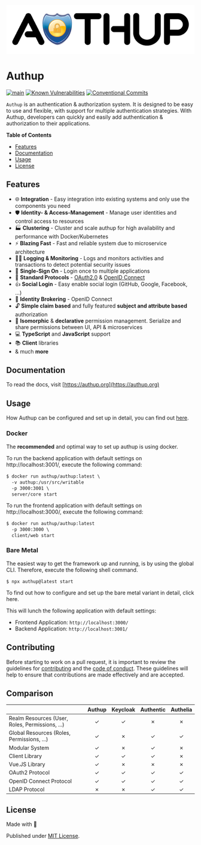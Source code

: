 <div align="center">

[![Authup banner](./.github/assets/banner.png)](https://authup.org)

</div>

# Authup 

[![main](https://github.com/authup/authup/actions/workflows/main.yml/badge.svg)](https://github.com/authup/authup/actions/workflows/main.yml)
[![Known Vulnerabilities](https://snyk.io/test/github/authup/authup/badge.svg)](https://snyk.io/test/github/authup/authup)
[![Conventional Commits](https://img.shields.io/badge/Conventional%20Commits-1.0.0-%23FE5196?logo=conventionalcommits&logoColor=white)](https://conventionalcommits.org)

`Authup` is an authentication & authorization system.
It is designed to be easy to use and flexible, with support for multiple authentication strategies.
With Authup, developers can quickly and easily add authentication & authorization to their applications.

**Table of Contents**

- [Features](#features)
- [Documentation](#documentation)
- [Usage](#usage)
- [License](#license)

## Features

- 🌐 **Integration** - Easy integration into existing systems and only use the components you need
- 🛡️ **Identity- & Access-Management** - Manage user identities and control access to resources
- 🏭 **Clustering** - Cluster and scale authup for high availability and performance with Docker/Kubernetes
- ⚡  **Blazing Fast** - Fast and reliable system due to microservice architecture
- ️‍️🕵️‍♀️ **Logging & Monitoring** - Logs and monitors activities and transactions to detect potential security issues
- 👤 **Single-Sign On** - Login once to multiple applications
- 📜 **Standard Protocols** - [OAuth2.0](https://tools.ietf.org/html/rfc6749) & [OpenID Connect](https://openid.net/connect/)
- 👍 **Social Login** - Easy enable social login (GitHub, Google, Facebook, ...)
- 🤝 **Identity Brokering** - OpenID Connect
- 🔓 **Simple claim based** and fully featured **subject and attribute based** authorization
- 🧩 **Isomorphic** & **declarative** permission management. Serialize and share permissions between UI, API & microservices
- 💻 **TypeScript** and **JavaScript** support
- 📚 **Client** libraries
- & much **more**

## Documentation

To read the docs, visit [https://authup.org](https://authup.org)

## Usage

How Authup can be configured and set up in detail, you can find out [here](https://authup.org/guide/deployment/).

### Docker

The **recommended** and optimal way to set up authup is using docker.

To run the backend application with default settings on http://localhost:3001/, execute the following command:

```shell
$ docker run authup/authup:latest \
  -v authup:/usr/src/writable
  -p 3000:3001 \
  server/core start
```

To run the frontend application with default settings on http://localhost:3000/, execute the following command:

```shell
$ docker run authup/authup:latest
  -p 3000:3000 \
  client/web start
```

### Bare Metal

The easiest way to get the framework up and running, is by using the global CLI.
Therefore, execute the following shell command.

```shell
$ npx authup@latest start
```

To find out how to configure and set up the bare metal variant in detail, click here.

This will lunch the following application with default settings:
- Frontend Application: `http://localhost:3000/`
- Backend Application: `http://localhost:3001/`

## Contributing

Before starting to work on a pull request, it is important to review the guidelines for
[contributing](./CONTRIBUTING.md) and the [code of conduct](./CODE_OF_CONDUCT.md).
These guidelines will help to ensure that contributions are made effectively and are accepted.

## Comparison

|                                                 | Authup | Keycloak | Authentic | Authelia |
|:------------------------------------------------|:------:|:--------:|:---------:|:--------:|
| Realm Resources (User, Roles, Permissions, ...) |   ✓    |    ✓     |     ✗     |    ✗     |
| Global Resources (Roles, Permissions, ...)      |   ✓    |    ✗     |     ✓     |    ✓     |
| Modular System                                  |   ✓    |    ✗     |     ✓     |    ✗     |
| Client Library                                  |   ✓    |    ✓     |     ✓     |    ✗     |
| Vue.JS Library                                  |   ✓    |    ✗     |     ✗     |    ✗     |
| OAuth2 Protocol                                 |   ✓    |    ✓     |     ✓     |    ✓     |
| OpenID Connect Protocol                         |   ✓    |    ✓     |     ✓     |    ✓     |
| LDAP Protocol                                   |   ✗    |    ✗     |     ✓     |    ✓     |



## License

Made with 💚

Published under [MIT License](./LICENSE).
